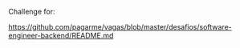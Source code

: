 Challenge for:

https://github.com/pagarme/vagas/blob/master/desafios/software-engineer-backend/README.md
